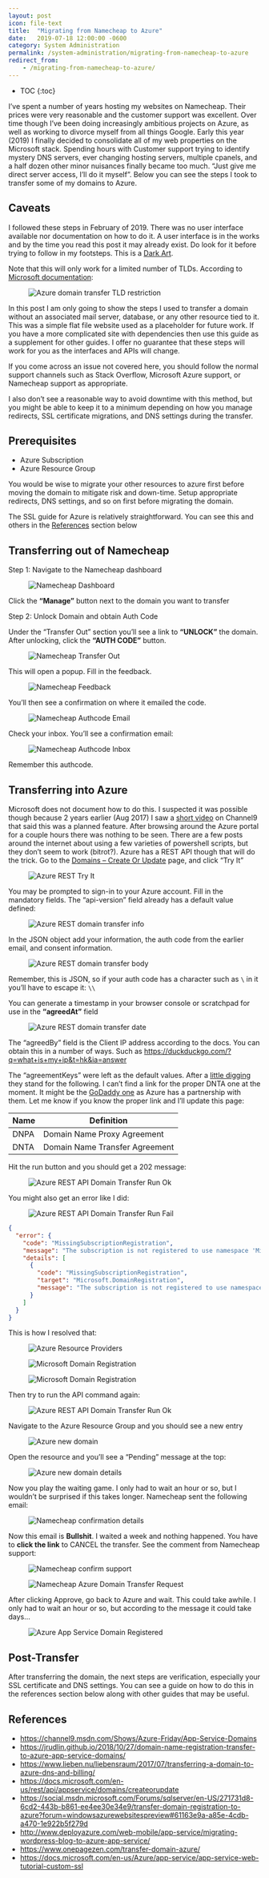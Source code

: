 ```yaml
---
layout: post
icon: file-text
title:  "Migrating from Namecheap to Azure"
date:   2019-07-18 12:00:00 -0600
category: System Administration
permalink: /system-administration/migrating-from-namecheap-to-azure
redirect_from:
    - /migrating-from-namecheap-to-azure/
---
```


* TOC
{:toc}

I’ve spent a number of years hosting my websites on Namecheap. Their prices were very reasonable and the customer support was excellent. Over time though I’ve been doing increasingly ambitious projects on Azure, as well as working to divorce myself from all things Google. Early this year (2019) I finally decided to consolidate all of my web properties on the Microsoft stack. Spending hours with Customer support trying to identify mystery DNS servers, ever changing hosting servers, multiple cpanels, and a half dozen other minor nuisances finally became too much. “Just give me direct server access, I’ll do it myself”. Below you can see the steps I took to transfer some of my domains to Azure.

## Caveats

I followed these steps in February of 2019. There was no user interface available nor documentation on how to do it. A user interface is in the works and by the time you read this post it may already exist. Do look for it before trying to follow in my footsteps. This is a [Dark Art](https://en.wiktionary.org/wiki/black_art#English).

Note that this will only work for a limited number of TLDs. According to [Microsoft documentation](https://docs.microsoft.com/en-us/azure/app-service/manage-custom-dns-buy-domain#buy-the-domain):

<figure>
  <img src="/media-library/azure/azure-domain-transfer-tld-restriction.png" alt="Azure domain transfer TLD restriction">
</figure>

In this post I am only going to show the steps I used to transfer a domain without an associated mail server, database, or any other resource tied to it. This was a simple flat file website used as a placeholder for future work. If you have a more complicated site with dependencies then use this guide as a supplement for other guides. I offer no guarantee that these steps will work for you as the interfaces and APIs will change.

If you come across an issue not covered here, you should follow the normal support channels such as Stack Overflow, Microsoft Azure support, or Namecheap support as appropriate.

I also don’t see a reasonable way to avoid downtime with this method, but you might be able to keep it to a minimum depending on how you manage redirects, SSL certificate migrations, and DNS settings during the transfer.

## Prerequisites

* Azure Subscription
* Azure Resource Group

You would be wise to migrate your other resources to azure first before moving the domain to mitigate risk and down-time. Setup appropriate redirects, DNS settings, and so on first before migrating the domain.

The SSL guide for Azure is relatively straightforward. You can see this and others in the [References](#references) section below

## Transferring out of Namecheap

Step 1: Navigate to the Namecheap dashboard

<figure>
  <img src="/media-library/azure/namecheap-dashboard.png" alt="Namecheap Dashboard">
</figure>

Click the **“Manage”** button next to the domain you want to transfer

Step 2: Unlock Domain and obtain Auth Code

Under the “Transfer Out” section you’ll see a link to **“UNLOCK”** the domain. After unlocking, click the **“AUTH CODE”** button.

<figure>
  <img src="/media-library/azure/namecheap-transfer-out.png" alt="Namecheap Transfer Out">
</figure>

This will open a popup. Fill in the feedback.

<figure>
  <img src="/media-library/azure/namecheap-feedback.png" alt="Namecheap Feedback">
</figure>

You’ll then see a confirmation on where it emailed the code.

<figure>
  <img src="/media-library/azure/namecheap-authcode-email.png" alt="Namecheap Authcode Email">
</figure>

Check your inbox. You’ll see a confirmation email:

<figure>
  <img src="/media-library/azure/namecheap-authcode-inbox.png" alt="Namecheap Authcode Inbox">
</figure>

Remember this authcode.

## Transferring into Azure

Microsoft does not document how to do this. I suspected it was possible though because 2 years earlier (Aug 2017) I saw a [short video](https://channel9.msdn.com/Shows/Azure-Friday/App-Service-Domains) on Channel9 that said this was a planned feature. After browsing around the Azure portal for a couple hours there was nothing to be seen. There are a few posts around the internet about using a few varieties of powershell scripts, but they don’t seem to work (bitrot?). Azure has a REST API though that will do the trick. Go to the [Domains – Create Or Update](https://docs.microsoft.com/en-us/rest/api/appservice/domains/createorupdate) page, and click “Try It”

<figure>
  <img src="/media-library/azure/azure-rest-api-tryit.png" alt="Azure REST Try It">
</figure>

You may be prompted to sign-in to your Azure account. Fill in the mandatory fields. The “api-version” field already has a default value defined:

<figure>
  <img src="/media-library/azure/azure-rest-domain-transfer-info.png" alt="Azure REST domain transfer info">
</figure>

In the JSON object add your information, the auth code from the earlier email, and consent information.

<figure>
  <img src="/media-library/azure/azure-rest-domain-transfer-body.png" alt="Azure REST domain transfer body">
</figure>

Remember, this is JSON, so if your auth code has a character such as `\` in it you’ll have to escape it: `\\`

You can generate a timestamp in your browser console or scratchpad for use in the **“agreedAt”** field

<figure>
  <img src="/media-library/azure/azure-rest-domain-transfer-date.png" alt="Azure REST domain transfer date">
</figure>

The “agreedBy” field is the Client IP address according to the docs. You can obtain this in a number of ways. Such as <https://duckduckgo.com/?q=what+is+my+ip&t=hk&ia=answer>

The “agreementKeys” were left as the default values. After a [little digging](https://docs.microsoft.com/en-us/rest/api/appservice/topleveldomains/listagreements#tldlegalagreement) they stand for the following. I can’t find a link for the proper DNTA one at the moment. It might be the [GoDaddy one](https://www.godaddy.com/legal/agreements/domain-name-transfer-agreement) as Azure has a partnership with them. Let me know if you know the proper link and I’ll update this page:

| Name | Definition                     |
|------|--------------------------------|
| DNPA | Domain Name Proxy Agreement    |
| DNTA | Domain Name Transfer Agreement |

Hit the run button and you should get a 202 message:

<figure>
  <img src="/media-library/azure/azure-rest-api-domain-transfer-run-ok.png" alt="Azure REST API Domain Transfer Run Ok">
</figure>

You might also get an error like I did:

<figure>
  <img src="/media-library/azure/azure-rest-api-domain-transfer-run-fail.png" alt="Azure REST API Domain Transfer Run Fail">
</figure>

```json
{
  "error": {
    "code": "MissingSubscriptionRegistration",
    "message": "The subscription is not registered to use namespace 'Microsoft.DomainRegistration'. See https://aka.ms/rps-not-found for how to register subscriptions.",
    "details": [
      {
        "code": "MissingSubscriptionRegistration",
        "target": "Microsoft.DomainRegistration",
        "message": "The subscription is not registered to use namespace 'Microsoft.DomainRegistration'. See https://aka.ms/rps-not-found for how to register subscriptions."
      }
    ]
  }
}
```

This is how I resolved that:

<figure>
  <img src="/media-library/azure/azure-resource-providers.png" alt="Azure Resource Providers">
</figure>

<figure>
  <img src="/media-library/azure/microsoft-domain-registration-1.png" alt="Microsoft Domain Registration">
</figure>

<figure>
  <img src="/media-library/azure/microsoft-domain-registration-2.png" alt="Microsoft Domain Registration">
</figure>

Then try to run the API command again:

<figure>
  <img src="/media-library/azure/azure-rest-api-domain-transfer-run-ok.png" alt="Azure REST API Domain Transfer Run Ok">
</figure>

Navigate to the Azure Resource Group and you should see a new entry

<figure>
  <img src="/media-library/azure/arg-new-domain.png" alt="Azure new domain">
</figure>

Open the resource and you’ll see a “Pending” message at the top:

<figure>
  <img src="/media-library/azure/arg-new-domain-details.png" alt="Azure new domain details">
</figure>

Now you play the waiting game. I only had to wait an hour or so, but I wouldn’t be surprised if this takes longer. Namecheap sent the following email:

<figure>
  <img src="/media-library/azure/namecheap-confirm.png" alt="Namecheap confirmation details">
</figure>

Now this email is **Bullshit**. I waited a week and nothing happened. You have to **click the link** to CANCEL the transfer. See the comment from Namecheap support:

<figure>
  <img src="/media-library/azure/namecheap-confirm-support.jpg" alt="Namecheap confirm support">
</figure>

<figure>
  <img src="/media-library/azure/namecheap-azure-domain-transfer-request.png" alt="Namecheap Azure Domain Transfer Request">
</figure>

After clicking Approve, go back to Azure and wait. This could take awhile. I only had to wait an hour or so, but according to the message it could take days…

<figure>
  <img src="/media-library/azure/azure-app-service-domain-registered.png" alt="Azure App Service Domain Registered">
</figure>

## Post-Transfer

After transferring the domain, the next steps are verification, especially your SSL certificate and DNS settings. You can see a guide on how to do this in the references section below along with other guides that may be useful.

## References

* <https://channel9.msdn.com/Shows/Azure-Friday/App-Service-Domains>
* <https://jrudlin.github.io/2018/10/27/domain-name-registration-transfer-to-azure-app-service-domains/>
* <https://www.lieben.nu/liebensraum/2017/07/transferring-a-domain-to-azure-dns-and-billing/>
* <https://docs.microsoft.com/en-us/rest/api/appservice/domains/createorupdate>
* <https://social.msdn.microsoft.com/Forums/sqlserver/en-US/271731d8-6cd2-443b-b861-ee4ee30e34e9/transfer-domain-registration-to-azure?forum=windowsazurewebsitespreview#61163e9a-a85e-4cdb-a470-1e922b5f279d>
* <http://www.deployazure.com/web-mobile/app-service/migrating-wordpress-blog-to-azure-app-service/>
* <https://www.onepagezen.com/transfer-domain-azure/>
* <https://docs.microsoft.com/en-us/Azure/app-service/app-service-web-tutorial-custom-ssl>
